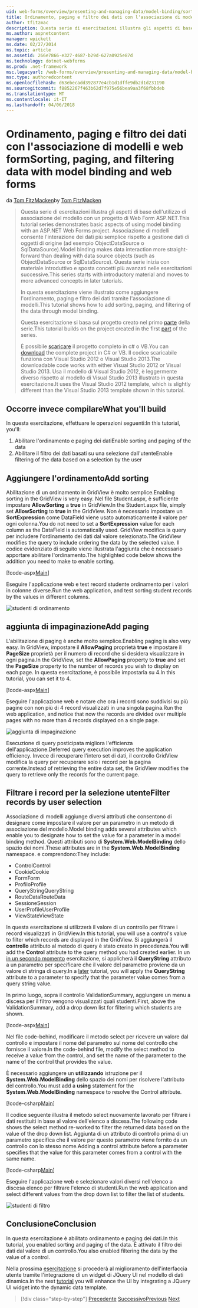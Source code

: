 ```yaml
---
uid: web-forms/overview/presenting-and-managing-data/model-binding/sorting-paging-and-filtering-data
title: Ordinamento, paging e filtro dei dati con l'associazione di modelli e web form | Documenti Microsoft
author: tfitzmac
description: Questa serie di esercitazioni illustra gli aspetti di base dell'utilizzo di associazione del modello con un progetto di Web Form ASP.NET. Associazione di modelli consente l'interazione dei dati più semplice-...
ms.author: aspnetcontent
manager: wpickett
ms.date: 02/27/2014
ms.topic: article
ms.assetid: 266e7866-e327-4687-b29d-627a0925e87d
ms.technology: dotnet-webforms
ms.prod: .net-framework
msc.legacyurl: /web-forms/overview/presenting-and-managing-data/model-binding/sorting-paging-and-filtering-data
msc.type: authoredcontent
ms.openlocfilehash: d63ebecadd392877e4cb1d1dffe9db2d1d231190
ms.sourcegitcommit: f8852267f463b62d7f975e56bea9aa3f68fbbdeb
ms.translationtype: MT
ms.contentlocale: it-IT
ms.lasthandoff: 04/06/2018
---
```

<a name="sorting-paging-and-filtering-data-with-model-binding-and-web-forms"></a><span data-ttu-id="a77a2-104">Ordinamento, paging e filtro dei dati con l'associazione di modelli e web form</span><span class="sxs-lookup"><span data-stu-id="a77a2-104">Sorting, paging, and filtering data with model binding and web forms</span></span>
====================
<span data-ttu-id="a77a2-105">da [Tom FitzMacken](https://github.com/tfitzmac)</span><span class="sxs-lookup"><span data-stu-id="a77a2-105">by [Tom FitzMacken](https://github.com/tfitzmac)</span></span>

> <span data-ttu-id="a77a2-106">Questa serie di esercitazioni illustra gli aspetti di base dell'utilizzo di associazione del modello con un progetto di Web Form ASP.NET.</span><span class="sxs-lookup"><span data-stu-id="a77a2-106">This tutorial series demonstrates basic aspects of using model binding with an ASP.NET Web Forms project.</span></span> <span data-ttu-id="a77a2-107">Associazione di modelli consente l'interazione dei dati più semplice rispetto a gestione dati di oggetti di origine (ad esempio ObjectDataSource o SqlDataSource).</span><span class="sxs-lookup"><span data-stu-id="a77a2-107">Model binding makes data interaction more straight-forward than dealing with data source objects (such as ObjectDataSource or SqlDataSource).</span></span> <span data-ttu-id="a77a2-108">Questa serie inizia con materiale introduttivo e sposta concetti più avanzati nelle esercitazioni successive.</span><span class="sxs-lookup"><span data-stu-id="a77a2-108">This series starts with introductory material and moves to more advanced concepts in later tutorials.</span></span>
> 
> <span data-ttu-id="a77a2-109">In questa esercitazione viene illustrato come aggiungere l'ordinamento, paging e filtro dei dati tramite l'associazione di modelli.</span><span class="sxs-lookup"><span data-stu-id="a77a2-109">This tutorial shows how to add sorting, paging, and filtering of the data through model binding.</span></span>
> 
> <span data-ttu-id="a77a2-110">Questa esercitazione si basa sul progetto creato nel primo [parte](retrieving-data.md) della serie.</span><span class="sxs-lookup"><span data-stu-id="a77a2-110">This tutorial builds on the project created in the first [part](retrieving-data.md) of the series.</span></span>
> 
> <span data-ttu-id="a77a2-111">È possibile [scaricare](https://go.microsoft.com/fwlink/?LinkId=286116) il progetto completo in c# o VB.</span><span class="sxs-lookup"><span data-stu-id="a77a2-111">You can [download](https://go.microsoft.com/fwlink/?LinkId=286116) the complete project in C# or VB.</span></span> <span data-ttu-id="a77a2-112">Il codice scaricabile funziona con Visual Studio 2012 o Visual Studio 2013.</span><span class="sxs-lookup"><span data-stu-id="a77a2-112">The downloadable code works with either Visual Studio 2012 or Visual Studio 2013.</span></span> <span data-ttu-id="a77a2-113">Usa il modello di Visual Studio 2012, è leggermente diverso rispetto al modello di Visual Studio 2013 illustrato in questa esercitazione.</span><span class="sxs-lookup"><span data-stu-id="a77a2-113">It uses the Visual Studio 2012 template, which is slightly different than the Visual Studio 2013 template shown in this tutorial.</span></span>


## <a name="what-youll-build"></a><span data-ttu-id="a77a2-114">Occorre invece compilare</span><span class="sxs-lookup"><span data-stu-id="a77a2-114">What you'll build</span></span>

<span data-ttu-id="a77a2-115">In questa esercitazione, effettuare le operazioni seguenti:</span><span class="sxs-lookup"><span data-stu-id="a77a2-115">In this tutorial, you'll:</span></span>

1. <span data-ttu-id="a77a2-116">Abilitare l'ordinamento e paging dei dati</span><span class="sxs-lookup"><span data-stu-id="a77a2-116">Enable sorting and paging of the data</span></span>
2. <span data-ttu-id="a77a2-117">Abilitare il filtro dei dati basati su una selezione dall'utente</span><span class="sxs-lookup"><span data-stu-id="a77a2-117">Enable filtering of the data based on a selection by the user</span></span>

## <a name="add-sorting"></a><span data-ttu-id="a77a2-118">Aggiungere l'ordinamento</span><span class="sxs-lookup"><span data-stu-id="a77a2-118">Add sorting</span></span>

<span data-ttu-id="a77a2-119">Abilitazione di un ordinamento in GridView è molto semplice.</span><span class="sxs-lookup"><span data-stu-id="a77a2-119">Enabling sorting in the GridView is very easy.</span></span> <span data-ttu-id="a77a2-120">Nel file Student.aspx, è sufficiente impostare **AllowSorting** a **true** in GridView.</span><span class="sxs-lookup"><span data-stu-id="a77a2-120">In the Student.aspx file, simply set **AllowSorting** to **true** in the GridView.</span></span> <span data-ttu-id="a77a2-121">Non è necessario impostare un **SortExpression** come DataField viene usato automaticamente il valore per ogni colonna.</span><span class="sxs-lookup"><span data-stu-id="a77a2-121">You do not need to set a **SortExpression** value for each column as the DataField is automatically used.</span></span> <span data-ttu-id="a77a2-122">GridView modifica la query per includere l'ordinamento dei dati dal valore selezionato.</span><span class="sxs-lookup"><span data-stu-id="a77a2-122">The GridView modifies the query to include ordering the data by the selected value.</span></span> <span data-ttu-id="a77a2-123">Il codice evidenziato di seguito viene illustrata l'aggiunta che è necessario apportare abilitare l'ordinamento.</span><span class="sxs-lookup"><span data-stu-id="a77a2-123">The highlighted code below shows the addition you need to make to enable sorting.</span></span>

[!code-aspx[Main](sorting-paging-and-filtering-data/samples/sample1.aspx?highlight=5)]

<span data-ttu-id="a77a2-124">Eseguire l'applicazione web e test record studente ordinamento per i valori in colonne diverse.</span><span class="sxs-lookup"><span data-stu-id="a77a2-124">Run the web application, and test sorting student records by the values in different columns.</span></span>

![studenti di ordinamento](sorting-paging-and-filtering-data/_static/image2.png)

## <a name="add-paging"></a><span data-ttu-id="a77a2-126">aggiunta di impaginazione</span><span class="sxs-lookup"><span data-stu-id="a77a2-126">Add paging</span></span>

<span data-ttu-id="a77a2-127">L'abilitazione di paging è anche molto semplice.</span><span class="sxs-lookup"><span data-stu-id="a77a2-127">Enabling paging is also very easy.</span></span> <span data-ttu-id="a77a2-128">In GridView, impostare il **AllowPaging** proprietà **true** e impostare il **PageSize** proprietà per il numero di record che si desidera visualizzare in ogni pagina.</span><span class="sxs-lookup"><span data-stu-id="a77a2-128">In the GridView, set the **AllowPaging** property to **true** and set the **PageSize** property to the number of records you wish to display on each page.</span></span> <span data-ttu-id="a77a2-129">In questa esercitazione, è possibile impostarla su 4.</span><span class="sxs-lookup"><span data-stu-id="a77a2-129">In this tutorial, you can set it to 4.</span></span>

[!code-aspx[Main](sorting-paging-and-filtering-data/samples/sample2.aspx?highlight=5)]

<span data-ttu-id="a77a2-130">Eseguire l'applicazione web e notare che ora i record sono suddivisi su più pagine con non più di 4 record visualizzati in una singola pagina.</span><span class="sxs-lookup"><span data-stu-id="a77a2-130">Run the web application, and notice that now the records are divided over multiple pages with no more than 4 records displayed on a single page.</span></span>

![aggiunta di impaginazione](sorting-paging-and-filtering-data/_static/image4.png)

<span data-ttu-id="a77a2-132">Esecuzione di query posticipata migliora l'efficienza dell'applicazione.</span><span class="sxs-lookup"><span data-stu-id="a77a2-132">Deferred query execution improves the application efficiency.</span></span> <span data-ttu-id="a77a2-133">Invece di recuperare l'intero set di dati, il controllo GridView modifica la query per recuperare solo i record per la pagina corrente.</span><span class="sxs-lookup"><span data-stu-id="a77a2-133">Instead of retrieving the entire data set, the GridView modifies the query to retrieve only the records for the current page.</span></span>

## <a name="filter-records-by-user-selection"></a><span data-ttu-id="a77a2-134">Filtrare i record per la selezione utente</span><span class="sxs-lookup"><span data-stu-id="a77a2-134">Filter records by user selection</span></span>

<span data-ttu-id="a77a2-135">Associazione di modelli aggiunge diversi attributi che consentono di designare come impostare il valore per un parametro in un metodo di associazione del modello.</span><span class="sxs-lookup"><span data-stu-id="a77a2-135">Model binding adds several attributes which enable you to designate how to set the value for a parameter in a model binding method.</span></span> <span data-ttu-id="a77a2-136">Questi attributi sono di **System.Web.ModelBinding** dello spazio dei nomi.</span><span class="sxs-lookup"><span data-stu-id="a77a2-136">These attributes are in the **System.Web.ModelBinding** namespace.</span></span> <span data-ttu-id="a77a2-137">e comprendono:</span><span class="sxs-lookup"><span data-stu-id="a77a2-137">They include:</span></span>

- <span data-ttu-id="a77a2-138">Control</span><span class="sxs-lookup"><span data-stu-id="a77a2-138">Control</span></span>
- <span data-ttu-id="a77a2-139">Cookie</span><span class="sxs-lookup"><span data-stu-id="a77a2-139">Cookie</span></span>
- <span data-ttu-id="a77a2-140">Form</span><span class="sxs-lookup"><span data-stu-id="a77a2-140">Form</span></span>
- <span data-ttu-id="a77a2-141">Profilo</span><span class="sxs-lookup"><span data-stu-id="a77a2-141">Profile</span></span>
- <span data-ttu-id="a77a2-142">QueryString</span><span class="sxs-lookup"><span data-stu-id="a77a2-142">QueryString</span></span>
- <span data-ttu-id="a77a2-143">RouteData</span><span class="sxs-lookup"><span data-stu-id="a77a2-143">RouteData</span></span>
- <span data-ttu-id="a77a2-144">Sessione</span><span class="sxs-lookup"><span data-stu-id="a77a2-144">Session</span></span>
- <span data-ttu-id="a77a2-145">UserProfile</span><span class="sxs-lookup"><span data-stu-id="a77a2-145">UserProfile</span></span>
- <span data-ttu-id="a77a2-146">ViewState</span><span class="sxs-lookup"><span data-stu-id="a77a2-146">ViewState</span></span>

<span data-ttu-id="a77a2-147">In questa esercitazione si utilizzerà il valore di un controllo per filtrare i record visualizzati in GridView.</span><span class="sxs-lookup"><span data-stu-id="a77a2-147">In this tutorial, you will use a control's value to filter which records are displayed in the GridView.</span></span> <span data-ttu-id="a77a2-148">Si aggiungerà il **controllo** attributo al metodo di query è stato creato in precedenza.</span><span class="sxs-lookup"><span data-stu-id="a77a2-148">You will add the **Control** attribute to the query method you had created earlier.</span></span> <span data-ttu-id="a77a2-149">In un [in un secondo momento](using-query-string-values-to-retrieve-data.md) esercitazione, si applicherà il **QueryString** attributo a un parametro per specificare che il valore del parametro proviene da un valore di stringa di query.</span><span class="sxs-lookup"><span data-stu-id="a77a2-149">In a [later](using-query-string-values-to-retrieve-data.md) tutorial, you will apply the **QueryString** attribute to a parameter to specify that the parameter value comes from a query string value.</span></span>

<span data-ttu-id="a77a2-150">In primo luogo, sopra il controllo ValidationSummary, aggiungere un menu a discesa per il filtro vengono visualizzati quali studenti.</span><span class="sxs-lookup"><span data-stu-id="a77a2-150">First, above the ValidationSummary, add a drop down list for filtering which students are shown.</span></span>

[!code-aspx[Main](sorting-paging-and-filtering-data/samples/sample3.aspx?highlight=3-11)]

<span data-ttu-id="a77a2-151">Nel file code-behind, modificare il metodo select per ricevere un valore dal controllo e impostare il nome del parametro sul nome del controllo che fornisce il valore.</span><span class="sxs-lookup"><span data-stu-id="a77a2-151">In the code-behind file, modify the select method to receive a value from the control, and set the name of the parameter to the name of the control that provides the value.</span></span>

<span data-ttu-id="a77a2-152">È necessario aggiungere un **utilizzando** istruzione per il **System.Web.ModelBinding** dello spazio dei nomi per risolvere l'attributo del controllo.</span><span class="sxs-lookup"><span data-stu-id="a77a2-152">You must add a **using** statement for the **System.Web.ModelBinding** namespace to resolve the Control attribute.</span></span>

[!code-csharp[Main](sorting-paging-and-filtering-data/samples/sample4.cs)]

<span data-ttu-id="a77a2-153">Il codice seguente illustra il metodo select nuovamente lavorato per filtrare i dati restituiti in base al valore dell'elenco a discesa.</span><span class="sxs-lookup"><span data-stu-id="a77a2-153">The following code shows the select method re-worked to filter the returned data based on the value of the drop down list.</span></span> <span data-ttu-id="a77a2-154">Aggiunta di un attributo di controllo prima di un parametro specifica che il valore per questo parametro viene fornito da un controllo con lo stesso nome.</span><span class="sxs-lookup"><span data-stu-id="a77a2-154">Adding a control attribute before a parameter specifies that the value for this parameter comes from a control with the same name.</span></span>

[!code-csharp[Main](sorting-paging-and-filtering-data/samples/sample5.cs)]

<span data-ttu-id="a77a2-155">Eseguire l'applicazione web e selezionare valori diversi nell'elenco a discesa elenco per filtrare l'elenco di studenti.</span><span class="sxs-lookup"><span data-stu-id="a77a2-155">Run the web application and select different values from the drop down list to filter the list of students.</span></span>

![studenti di filtro](sorting-paging-and-filtering-data/_static/image6.png)

## <a name="conclusion"></a><span data-ttu-id="a77a2-157">Conclusione</span><span class="sxs-lookup"><span data-stu-id="a77a2-157">Conclusion</span></span>

<span data-ttu-id="a77a2-158">In questa esercitazione è abilitato ordinamento e paging dei dati.</span><span class="sxs-lookup"><span data-stu-id="a77a2-158">In this tutorial, you enabled sorting and paging of the data.</span></span> <span data-ttu-id="a77a2-159">È attivato il filtro dei dati dal valore di un controllo.</span><span class="sxs-lookup"><span data-stu-id="a77a2-159">You also enabled filtering the data by the value of a control.</span></span>

<span data-ttu-id="a77a2-160">Nella prossima [esercitazione](integrating-jquery-ui.md) si procederà al miglioramento dell'interfaccia utente tramite l'integrazione di un widget di JQuery UI nel modello di dati dinamica.</span><span class="sxs-lookup"><span data-stu-id="a77a2-160">In the next [tutorial](integrating-jquery-ui.md) you will enhance the UI by integrating a JQuery UI widget into the dynamic data template.</span></span>

> [!div class="step-by-step"]
> <span data-ttu-id="a77a2-161">[Precedente](updating-deleting-and-creating-data.md)
> [Successivo](integrating-jquery-ui.md)</span><span class="sxs-lookup"><span data-stu-id="a77a2-161">[Previous](updating-deleting-and-creating-data.md)
[Next](integrating-jquery-ui.md)</span></span>
